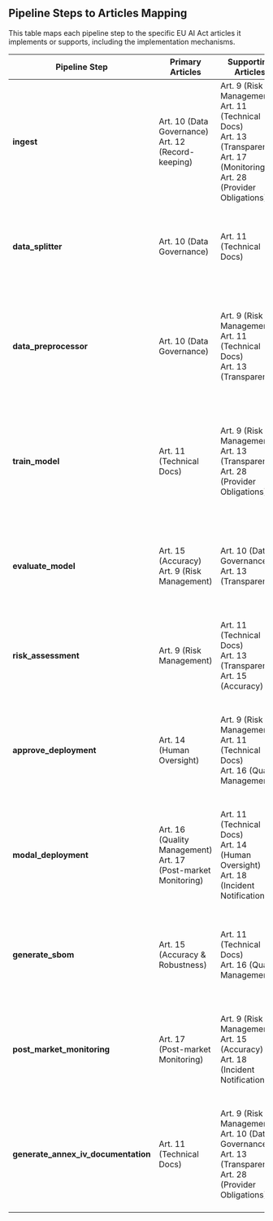 ## Pipeline Steps to Articles Mapping

This table maps each pipeline step to the specific EU AI Act articles it implements or supports, including the implementation mechanisms.

| Pipeline Step                       | Primary Articles                                                 | Supporting Articles                                                                                                                      | Implementation Mechanisms                                                                                                               |
| ----------------------------------- | ---------------------------------------------------------------- | ---------------------------------------------------------------------------------------------------------------------------------------- | --------------------------------------------------------------------------------------------------------------------------------------- |
| **ingest**                          | Art. 10 (Data Governance)<br>Art. 12 (Record-keeping)            | Art. 9 (Risk Management)<br>Art. 11 (Technical Docs)<br>Art. 13 (Transparency)<br>Art. 17 (Monitoring)<br>Art. 28 (Provider Obligations) | • SHA-256 hash for provenance<br>• WhyLogs data quality profiles<br>• Detailed dataset metadata<br>• Sensitive attribute identification |
| **data_splitter**                   | Art. 10 (Data Governance)                                        | Art. 11 (Technical Docs)                                                                                                                 | • Stratified sampling documentation<br>• Dataset split rationale<br>• Distribution preservation evidence                                |
| **data_preprocessor**               | Art. 10 (Data Governance)                                        | Art. 9 (Risk Management)<br>Art. 11 (Technical Docs)<br>Art. 13 (Transparency)                                                           | • Preprocessing pipeline documentation<br>• Transformation tracking<br>• Checksum verification<br>• Protected attribute preservation    |
| **train_model**                     | Art. 11 (Technical Docs)                                         | Art. 9 (Risk Management)<br>Art. 13 (Transparency)<br>Art. 28 (Provider Obligations)                                                     | • Hyperparameter documentation<br>• Training metrics recording<br>• Model versioning<br>• Training process metadata                     |
| **evaluate_model**                  | Art. 15 (Accuracy)<br>Art. 9 (Risk Management)                   | Art. 10 (Data Governance)<br>Art. 13 (Transparency)                                                                                      | • Performance metrics calculation<br>• Fairness evaluation across groups<br>• Bias detection<br>• Performance visualization             |
| **risk_assessment**                 | Art. 9 (Risk Management)                                         | Art. 11 (Technical Docs)<br>Art. 13 (Transparency)<br>Art. 15 (Accuracy)                                                                 | • Hazard identification<br>• Risk scoring methodology<br>• Risk register maintenance<br>• Mitigation documentation                      |
| **approve_deployment**              | Art. 14 (Human Oversight)                                        | Art. 9 (Risk Management)<br>Art. 11 (Technical Docs)<br>Art. 16 (Quality Management)                                                     | • Interactive human review UI<br>• Threshold checking<br>• Decision documentation<br>• Approval record with rationale                   |
| **modal_deployment**                | Art. 16 (Quality Management)<br>Art. 17 (Post-market Monitoring) | Art. 11 (Technical Docs)<br>Art. 14 (Human Oversight)<br>Art. 18 (Incident Notification)                                                 | • Version-controlled model deployment<br>• Endpoint documentation<br>• Deployment record<br>• Model card generation                     |
| **generate_sbom**                   | Art. 15 (Accuracy & Robustness)                                  | Art. 11 (Technical Docs)<br>Art. 16 (Quality Management)                                                                                 | • Software Bill of Materials generation<br>• Dependency documentation<br>• Version tracking<br>• Artifact checksums                     |
| **post_market_monitoring**          | Art. 17 (Post-market Monitoring)                                 | Art. 9 (Risk Management)<br>Art. 15 (Accuracy)<br>Art. 18 (Incident Notification)                                                        | • Monitoring plan generation<br>• Alert thresholds definition<br>• Drift detection<br>• Responsible parties designation                 |
| **generate_annex_iv_documentation** | Art. 11 (Technical Docs)                                         | Art. 9 (Risk Management)<br>Art. 10 (Data Governance)<br>Art. 13 (Transparency)<br>Art. 28 (Provider Obligations)                        | • Comprehensive technical documentation<br>• System specification<br>• Cross-reference to test results<br>• Traceability information    |
